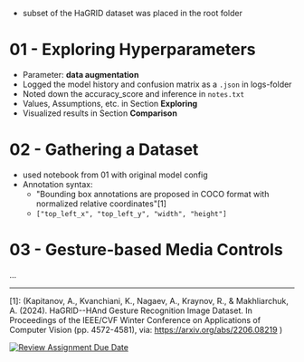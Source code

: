 - subset of the HaGRID dataset was placed in the root folder

# 01 - Exploring Hyperparameters 
- Parameter: **data augmentation**
- Logged the model history and confusion matrix as a `.json` in logs-folder 
- Noted down the accuracy_score and inference  in `notes.txt`
- Values, Assumptions, etc. in Section **Exploring**
- Visualized results in Section **Comparison**

# 02 - Gathering a Dataset
- used notebook from 01 with original model config
- Annotation syntax:
  - "Bounding box annotations are proposed in COCO format with normalized relative coordinates"[1]
  - `["top_left_x", "top_left_y", "width", "height"]`



# 03 - Gesture-based Media Controls
...


---
[1]: (Kapitanov, A., Kvanchiani, K., Nagaev, A., Kraynov, R., & Makhliarchuk, A. (2024). HaGRID--HAnd Gesture Recognition Image Dataset. In Proceedings of the IEEE/CVF Winter Conference on Applications of Computer Vision (pp. 4572-4581), via: https://arxiv.org/abs/2206.08219 )

[![Review Assignment Due Date](https://classroom.github.com/assets/deadline-readme-button-24ddc0f5d75046c5622901739e7c5dd533143b0c8e959d652212380cedb1ea36.svg)](https://classroom.github.com/a/GaaycKto)
